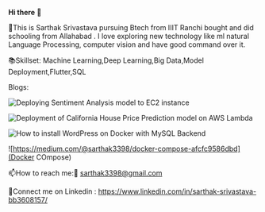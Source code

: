 **Hi there**  :wave:

:boy:This is Sarthak Srivastava pursuing Btech from IIIT Ranchi bought and did schooling from Allahabad . I love exploring new technology like ml natural Language Processing, computer vision and have good command over it. 

:books:Skillset: Machine Learning,Deep Learning,Big Data,Model Deployment,Flutter,SQL

Blogs:

![Deploying Sentiment Analysis model to EC2 instance](https://medium.com/@sarthak3398/deploying-sentiment-analysis-model-to-ec2-instance-c3e8ad900e98)

![Deployment of California House Price Prediction model on AWS Lambda](https://medium.com/@sarthak3398/deployment-of-california-house-price-prediction-model-on-aws-331ead5738b6)

![How to install WordPress on Docker with MySQL Backend](https://medium.com/@sarthak3398/how-to-install-wordpress-on-docker-using-mysql-backend-1611641d14ac)

![https://medium.com/@sarthak3398/docker-compose-afcfc9586dbd](Docker COmpose)

:mailbox:How to reach me::email:
sarthak3398@gmail.com

:link:Connect me on Linkedin : https://www.linkedin.com/in/sarthak-srivastava-bb3608157/

